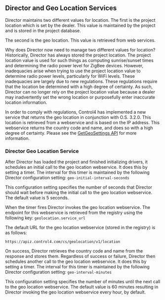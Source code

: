 ## Director and Geo Location Services

Director maintains two different values for location. The first is the project location which is set by the dealer. This value is maintained by the project and is stored in the project database. 

The second is the geo location. This value is retrieved from web services. 

Why does Director now need to manage two different values for location? Historically, Director has always stored the project location. The project location value is used for such things as computing sunrise/sunset times and determining the radio power level for ZigBee devices. However, inadequacies arise when trying to use the project location value to determine radio power levels, particularly for WiFi levels. These inadequacies are largely due to new regulations. These regulations require that the location be determined with a high degree of certainty. As such, Director can no longer rely on the project location value because a dealer may inadvertently set the wrong location or purposefully enter inaccurate location information. 


In order to comply with regulations, Control4 has implemented a new service that returns the geo location in conjunction with O.S. 3.2.0. This location is retrieved from a webservice and is based on the IP address. This webservice returns the country code and name, and does so with a high degree of certainty. Please see the [GetGeoSettings API][1] for more information.


### Director Geo Location Service
After Director has loaded the project and finished initializing drivers, it schedules an initial call to the geo location webservice. It does this by setting a timer. The interval for this timer is maintained by the following Director configuration setting: `geo-initial-interval-seconds`


This configuration setting specifies the number of seconds that Director should wait before making the initial call to the geo location webservice. The default value is 5 seconds.


When the timer fires Director invokes the geo location webservice. The endpoint for this webservice is retrieved from the registry using the following key: `geolocation.service_url`


The default URL for the geo location webservice (stored in the registry) is as follows:

 `https://apiz.control4.com/cs/geolocation/v1/location`


On success, Director retrieves the country code and name from the response and stores them. Regardless of success or failure, Director then schedules another call to the geo location webservice. It does this by setting a timer. The interval for this timer is maintained by the following Director configuration setting: `geo-interval-minutes`


This configuration setting specifies the number of minutes until the next call to the geo location webservice. The default value is 60 minutes resulting in Director invoking the geo location webservice every hour, by default.

[1]:	https://snap-one.github.io/docs-driverworks-api/#getgeosettings